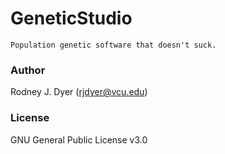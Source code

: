 # GeneticStudio

    Population genetic software that doesn't suck.


### Author

Rodney J. Dyer (rjdyer@vcu.edu)

### License

GNU General Public License v3.0
